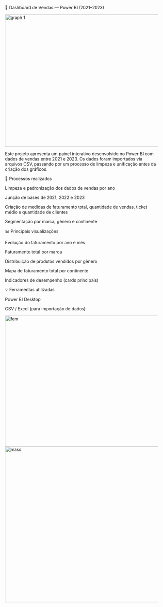 🧾 Dashboard de Vendas — Power BI (2021–2023)

<img width="764" height="436" alt="graph 1" src="https://github.com/user-attachments/assets/28b4ca00-fd46-4693-8a3a-052f41af1775" />

Este projeto apresenta um painel interativo desenvolvido no Power BI com dados de vendas entre 2021 e 2023.
Os dados foram importados via arquivos CSV, passando por um processo de limpeza e unificação antes da criação dos gráficos.

🔧 Processos realizados

Limpeza e padronização dos dados de vendas por ano

Junção de bases de 2021, 2022 e 2023

Criação de medidas de faturamento total, quantidade de vendas, ticket médio e quantidade de clientes

Segmentação por marca, gênero e continente

📊 Principais visualizações

Evolução do faturamento por ano e mês

Faturamento total por marca

Distribuição de produtos vendidos por gênero

Mapa de faturamento total por continente

Indicadores de desempenho (cards principais)

💡 Ferramentas utilizadas

Power BI Desktop

CSV / Excel (para importação de dados)

<img width="767" height="430" alt="fem" src="https://github.com/user-attachments/assets/f7ed287e-f406-4a4d-8372-8a7465b33563" />

<img width="911" height="513" alt="masc" src="https://github.com/user-attachments/assets/125d9070-7ea3-4399-8a57-4318940e5b54" />

